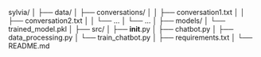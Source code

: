 sylvia/
│
├── data/
│   ├── conversations/
│   │   ├── conversation1.txt
│   │   ├── conversation2.txt
│   │   └── ...
│   └── ...
│
├── models/
│   └── trained_model.pkl
│
├── src/
│   ├── __init__.py
│   ├── chatbot.py
│   ├── data_processing.py
│   └── train_chatbot.py
│
├── requirements.txt
│
└── README.md
